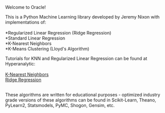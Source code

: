 Welcome to Oracle!

This is a Python Machine Learning library developed by Jeremy Nixon with implementations of:
<br><br>
*Regularized Linear Regression (Ridge Regression)<br>
*Standard Linear Regression<br>
*K-Nearest Neighbors<br>
*K-Means Clustering (Lloyd's Algorithm)<br>


Tutorials for KNN and Regularized Linear Regression can be found at Hyperanalytic:<br><br>
<a href='hyperanalytic.net/KNN'>K-Nearest Neighbors</a><br>
<a href='hyperanalytic.net/ridge-regression'>Ridge Regression</a><br>

<br>These algorithms are written for educational purposes - optimized industry grade versions of these algorithms can be found in Scikit-Learn, Theano, PyLearn2, Statsmodels, PyMC, Shogon, Gensim, etc.





